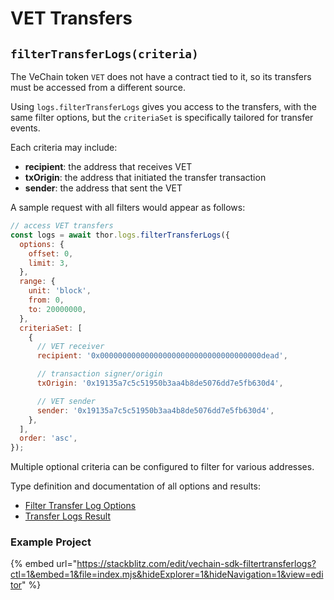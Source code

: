 # VET Transfers

## `filterTransferLogs(criteria)`

The VeChain token `VET` does not have a contract tied to it, so its transfers must be accessed from a different source.

Using `logs.filterTransferLogs` gives you access to the transfers, with the same filter options, but the `criteriaSet` is specifically tailored for transfer events.

Each criteria may include:

* **recipient**: the address that receives VET
* **txOrigin**: the address that initiated the transfer transaction
* **sender**: the address that sent the VET

A sample request with all filters would appear as follows:

```js
// access VET transfers
const logs = await thor.logs.filterTransferLogs({
  options: {
    offset: 0,
    limit: 3,
  },
  range: {
    unit: 'block',
    from: 0,
    to: 20000000,
  },
  criteriaSet: [
    {
      // VET receiver
      recipient: '0x000000000000000000000000000000000000dead',

      // transaction signer/origin
      txOrigin: '0x19135a7c5c51950b3aa4b8de5076dd7e5fb630d4',

      // VET sender
      sender: '0x19135a7c5c51950b3aa4b8de5076dd7e5fb630d4',
    },
  ],
  order: 'asc',
});
```

Multiple optional criteria can be configured to filter for various addresses.

Type definition and documentation of all options and results:

* [Filter Transfer Log Options](https://tsdocs.dev/docs/@vechain/sdk-network/latest/interfaces/network.FilterTransferLogsOptions.html)
* [Transfer Logs Result](https://tsdocs.dev/docs/@vechain/sdk-network/latest/interfaces/network.TransferLogs.html)

### Example Project

{% embed url="https://stackblitz.com/edit/vechain-sdk-filtertransferlogs?ctl=1&embed=1&file=index.mjs&hideExplorer=1&hideNavigation=1&view=editor" %}
